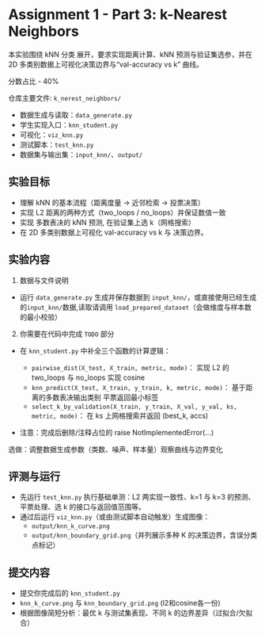 # Assignment 1 - Part 3: k-Nearest Neighbors

本实验围绕 kNN 分类 展开，要求实现距离计算、kNN 预测与验证集选参，并在 2D 多类别数据上可视化决策边界与“val-accuracy vs k” 曲线。

分数占比 - 40%

仓库主要文件: `k_nerest_neighbors/`
- 数据生成与读取：`data_generate.py`
- 学生实现入口：`knn_student.py`
- 可视化：`viz_knn.py`
- 测试脚本：`test_knn.py`
- 数据集与输出集：`input_knn/`、`output/`

## 实验目标
- 理解 kNN 的基本流程（距离度量 → 近邻检索 → 投票决策）
- 实现 L2 距离的两种方式（two_loops / no_loops）并保证数值一致
- 实现 多数表决的 kNN 预测, 在验证集上选 k（网格搜索）
- 在 2D 多类别数据上可视化 val-accuracy vs k 与 决策边界。

## 实验内容
1) 数据与文件说明
- 运行 `data_generate.py` 生成并保存数据到 `input_knn/`，或直接使用已经生成的`input_knn/`数据,读取请调用 `load_prepared_dataset`（会做维度与样本数的最小校验）

2) 你需要在代码中完成 `TODO` 部分
- 在 `knn_student.py` 中补全三个函数的计算逻辑：
    - `pairwise_dist(X_test, X_train, metric, mode)`：
        实现 L2 的 two_loops 与 no_loops
        实现 cosine
    - `knn_predict(X_test, X_train, y_train, k, metric, mode)`：
        基于距离的多数表决输出类别
        平票返回最小标签
    - `select_k_by_validation(X_train, y_train, X_val, y_val, ks, metric, mode)`：
        在 ks 上网格搜索并返回 (best_k, accs)

- 注意：完成后删除/注释占位的 raise NotImplementedError(...)

选做：调整数据生成参数（类数、噪声、样本量）观察曲线与边界变化

## 评测与运行
- 先运行 `test_knn.py` 执行基础单测：L2 两实现一致性、k=1 与 k=3 的预测、平票处理、选 k 的接口与返回值范围等。
- 通过后运行 `viz_knn.py`（或由测试脚本自动触发）生成图像：
    - `output/knn_k_curve.png`
    - `output/knn_boundary_grid.png`（并列展示多种 K 的决策边界，含误分类点标记）

## 提交内容
- 提交你完成后的 `knn_student.py`
- `knn_k_curve.png` 与 `knn_boundary_grid.png` (l2和cosine各一份)
- 根据图像简短分析：最优 k 与测试集表现、不同 k 的边界差异（过拟合/欠拟合）
